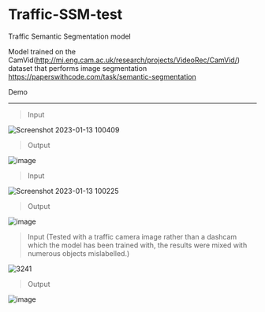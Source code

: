 # Traffic-SSM-test
Traffic Semantic Segmentation model 

Model trained on the CamVid(http://mi.eng.cam.ac.uk/research/projects/VideoRec/CamVid/) dataset that performs image segmentation
https://paperswithcode.com/task/semantic-segmentation

Demo
___
> Input

![Screenshot 2023-01-13 100409](https://user-images.githubusercontent.com/72049678/212295217-fde4d3e5-7971-47e2-9c6b-e53751a88b0d.jpg)
>Output

![image](https://user-images.githubusercontent.com/72049678/212295124-10b18810-a998-4d29-a764-730b849a6a99.png)

> Input

![Screenshot 2023-01-13 100225](https://user-images.githubusercontent.com/72049678/212295357-2989962c-1946-4ce0-8c45-6f9ddbbc05e0.jpg)
> Output

![image](https://user-images.githubusercontent.com/72049678/212295327-a527402b-3de1-44be-b29e-742768537997.png)

> Input (Tested with a traffic camera image rather than a dashcam which the model has been trained with, the results were mixed with numerous objects mislabelled.)

![3241](https://user-images.githubusercontent.com/72049678/212295875-a994d3a4-25b5-4d37-81e5-240c4f3169eb.jpg)
> Output

![image](https://user-images.githubusercontent.com/72049678/212295795-bc7572ac-7409-4081-8337-85790ce5b0e2.png)
